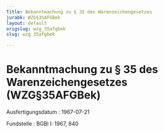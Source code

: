 ```yaml
---
Title: Bekanntmachung zu § 35 des Warenzeichengesetzes
jurabk: WZG§35AFGBek
layout: default
origslug: wzg_35afgbek
slug: wzg_35afgbek

---
```


# Bekanntmachung zu § 35 des Warenzeichengesetzes (WZG§35AFGBek)

Ausfertigungsdatum
:   1967-07-21

Fundstelle
:   BGBl I: 1967, 840

